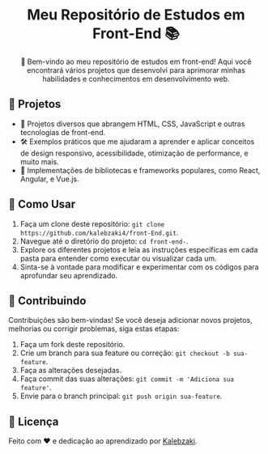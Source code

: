<h1 align="center">Meu Repositório de Estudos em Front-End 📚</h1>

<p align="center">
  👋 Bem-vindo ao meu repositório de estudos em front-end! Aqui você encontrará vários projetos que desenvolvi para aprimorar minhas habilidades e conhecimentos em desenvolvimento web.
</p>

## 🌟 Projetos

- 📘 Projetos diversos que abrangem HTML, CSS, JavaScript e outras tecnologias de front-end.
- 🛠️ Exemplos práticos que me ajudaram a aprender e aplicar conceitos de design responsivo, acessibilidade, otimização de performance, e muito mais.
- 🚀 Implementações de bibliotecas e frameworks populares, como React, Angular, e Vue.js.

## 🚀 Como Usar

1. Faça um clone deste repositório: `git clone https://github.com/kalebzaki4/front-End.git`.
2. Navegue até o diretório do projeto: `cd front-end-`.
3. Explore os diferentes projetos e leia as instruções específicas em cada pasta para entender como executar ou visualizar cada um.
4. Sinta-se à vontade para modificar e experimentar com os códigos para aprofundar seu aprendizado.

## 🤝 Contribuindo

Contribuições são bem-vindas! Se você deseja adicionar novos projetos, melhorias ou corrigir problemas, siga estas etapas:

1. Faça um fork deste repositório.
2. Crie um branch para sua feature ou correção: `git checkout -b sua-feature`.
3. Faça as alterações desejadas.
4. Faça commit das suas alterações: `git commit -m 'Adiciona sua feature'`.
5. Envie para o branch principal: `git push origin sua-feature`.

## 📝 Licença

Feito com ❤️ e dedicação ao aprendizado por [Kalebzaki](https://github.com/kalebzaki4).
